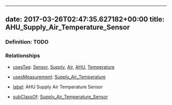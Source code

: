 
---
date: 2017-03-26T02:47:35.627182+00:00
title: AHU_Supply_Air_Temperature_Sensor
---
### Definition: TODO

### Relationships

* [usesTag](https://brickschema.org/schema/1.0/BrickFrame#usesTag): [Sensor](https://brickschema.org/schema/1.0/BrickTag#Sensor), [Supply](https://brickschema.org/schema/1.0/BrickTag#Supply), [Air](https://brickschema.org/schema/1.0/BrickTag#Air), [AHU](https://brickschema.org/schema/1.0/BrickTag#AHU), [Temperature](https://brickschema.org/schema/1.0/BrickTag#Temperature)

* [usesMeasurement](https://brickschema.org/schema/1.0/BrickFrame#usesMeasurement): [Supply_Air_Temperature](https://brickschema.org/schema/1.0/Brick#Supply_Air_Temperature)

* [label](http://www.w3.org/2000/01/rdf-schema#label): AHU Supply Air Temperature Sensor

* [subClassOf](http://www.w3.org/2000/01/rdf-schema#subClassOf): [Supply_Air_Temperature_Sensor](https://brickschema.org/schema/1.0/Brick#Supply_Air_Temperature_Sensor)
